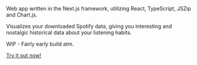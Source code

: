 Web app written in the Next.js framework, utilizing React, TypeScript, JSZip and Chart.js.

Visualizes your downloaded Spotify data, giving you interesting and nostalgic historical data about your listening habits.

WIP - Fairly early build atm.

[Try it out now!](https://spotifyvisualizer.vercel.app/)
